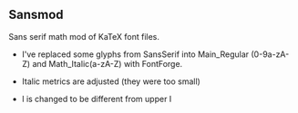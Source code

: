 ## Sansmod

Sans serif math mod of KaTeX font files.

- I've replaced some glyphs from SansSerif into Main_Regular (0-9a-zA-Z) and Math_Italic(a-zA-Z) with FontForge.

- Italic metrics are adjusted (they were too small)

- l is changed to be different from upper I
